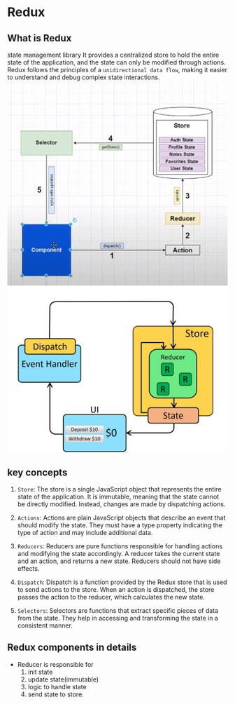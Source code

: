 # Redux

## What is Redux

 state management library It provides a centralized store to hold the entire state of the application, and the state can only be modified through actions. Redux follows the principles of a `unidirectional data flow`, making it easier to understand and debug complex state interactions.
![Alt text](./images/redux-compoennts.png)
![Alt text](./images/ReduxDataFlowDiagram.gif)

## key concepts

1. `Store`: The store is a single JavaScript object that represents the entire state of the application. It is immutable, meaning that the state cannot be directly modified. Instead, changes are made by dispatching actions.

1. `Actions`: Actions are plain JavaScript objects that describe an event that should modify the state. They must have a type property indicating the type of action and may include additional data.

1. `Reducers`: Reducers are pure functions responsible for handling actions and modifying the state accordingly. A reducer takes the current state and an action, and returns a new state. Reducers should not have side effects.

1. `Dispatch`: Dispatch is a function provided by the Redux store that is used to send actions to the store. When an action is dispatched, the store passes the action to the reducer, which calculates the new state.

1. `Selectors`: Selectors are functions that extract specific pieces of data from the state. They help in accessing and transforming the state in a consistent manner.

## Redux components in details

+ Reducer is responsible for
    1. init state
    1. update state(immutable)
    1. logic to handle state
    1. send state to store.
